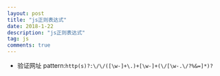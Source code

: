 ```yaml
---
layout: post
title: "js正则表达式"
date: 2018-1-22
description: "js正则表达式"
tag: js
comments: true
---
```


- 验证网址
pattern:`http(s)?:\/\/([\w-]+\.)+[\w-]+(\/[\w-.\/?%&=]*)?`
